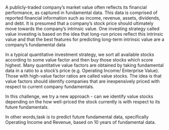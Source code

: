 A publicly-traded company’s market value often reflects its financial performance, as captured in fundamental data. This data is comprised of reported financial information such as income, revenue, assets, dividends, and debt. It is presumed that a company’s stock price should ultimately move towards the company’s intrinsic value. One investing strategy called value investing is based on the idea that long-run prices reflect this intrinsic value and that the best features for predicting long-term intrinsic value are a company’s fundamental data


In a typical quantitative investment strategy, we sort all available stocks according to some value factor and then buy those stocks which score highest. Many quantitative value factors are obtained by taking fundamental data in a ratio to a stock’s price (e.g. Operating Income/ Enterprise Value). Those with high-value factor ratios are called value stocks. The idea is that value factors should identify companies that are inexpensively priced with respect to current company fundamentals.


In this challenge, we try a new approach - can we identify value stocks depending on the how well-priced the stock currently is with respect to its future fundamentals.


In other words,task is to predict future fundamental data, specifically Operating Income and Revenue, based on 10 years of fundamental data.
